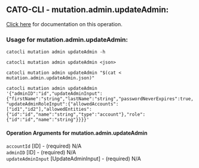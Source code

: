 
## CATO-CLI - mutation.admin.updateAdmin:
[Click here](https://api.catonetworks.com/documentation/#mutation-mutation.admin.updateAdmin) for documentation on this operation.

### Usage for mutation.admin.updateAdmin:

`catocli mutation admin updateAdmin -h`

`catocli mutation admin updateAdmin <json>`

`catocli mutation admin updateAdmin "$(cat < mutation.admin.updateAdmin.json)"`

`catocli mutation admin updateAdmin '{"adminID":"id","updateAdminInput":{"firstName":"string","lastName":"string","passwordNeverExpires":true,"updateAdminRoleInput":{"allowedAccounts":["id1","id2"],"allowedEntities":{"id":"id","name":"string","type":"account"},"role":{"id":"id","name":"string"}}}}'`


#### Operation Arguments for mutation.admin.updateAdmin ####

`accountId` [ID] - (required) N/A    
`adminID` [ID] - (required) N/A    
`updateAdminInput` [UpdateAdminInput] - (required) N/A    
